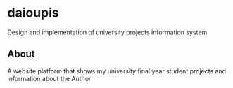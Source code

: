 # daioupis
Design and implementation of university projects information system


## About
A website platform that shows my university final year student projects and information about the Author
